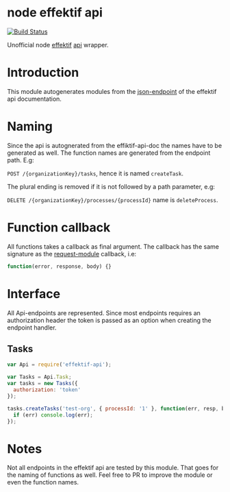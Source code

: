 node effektif api
=================

[![Build Status](https://secure.travis-ci.org/paed01/node-effektif-api.png)](http://travis-ci.org/paed01/node-effektif-api)

Unofficial node [effektif][1] [api][2] wrapper.

# Introduction

This module autogenerates modules from the [json-endpoint][3] of the effektif api documentation.

# Naming

Since the api is autognerated from the effiktif-api-doc the names have to be generated as well. The function names are generated from the endpoint path. E.g:

`POST /{organizationKey}/tasks`, hence it is named `createTask`.

The plural ending is removed if it is not followed by a path parameter, e.g:

`DELETE /{organizationKey}/processes/{processId}` name is `deleteProcess`.

# Function callback

All functions takes a callback as final argument. The callback has the same signature as the [request-module](https://www.npmjs.com/package/request) callback, i.e:

```javascript
function(error, response, body) {}
```

# Interface

All Api-endpoints are represented. Since most endpoints requires an authorization header the token is passed as an option when creating the endpoint handler.

## Tasks

```javascript
var Api = require('effektif-api');

var Tasks = Api.Task;
var tasks = new Tasks({
  authorization: 'token'
});

tasks.createTasks('test-org', { processId: '1' }, function(err, resp, body) {
  if (err) console.log(err);    
});
```

# Notes

Not all endpoints in the effektif api are tested by this module. That goes for the naming of functions as well. Feel free to PR to improve the module or even the function names.

[1]: http://www.effektif.com/
[2]: https://app.effektif.com/api-docs/index.html
[3]: https://app.effektif.com/api/v1/docs

